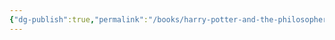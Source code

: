 ```yaml
---
{"dg-publish":true,"permalink":"/books/harry-potter-and-the-philosopher-s-stone/","title":"Harry Potter and the Philosopher's Stone"}
---
```


